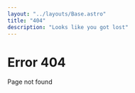 ```yaml
---
layout: "../layouts/Base.astro"
title: "404"
description: "Looks like you got lost"
---
```


# Error 404
Page not found